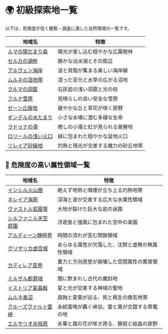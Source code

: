 # 🌍 初級探索地一覧
以下は、危険度が低く観察・調査に適した自然環境の一覧です。

| 地域名 | 特徴 |
|--------|------|
| [ルマの陽だまり森](luma_glade.md) | 陽光が差し込む穏やかな広葉樹林 |
| [セルカの湖畔](selca_lake.md) | 静かな淡水湖とその周辺 |
| [アルヴェン海岸](arven_cove.md) | 波と貝殻が集まる美しい海岸線 |
| [ムルネの湿地帯](murune_bog.md) | 湿った足元と水草の広がる沼地 |
| [クルマの洞窟](cruma_cave.md) | 石灰岩の浅い洞窟と光の柱 |
| [フルナ雪原](fluna_snowfield.md) | 見晴らしの良い安全な雪原 |
| [ゼーン丘陵地](zeen_ridge.md) | 緩やかな丘と草花が咲く原野 |
| [ギンデルの水たまり](gindel_pond.md) | 小さな水場に潜む多様な生命 |
| [ラドゥナの滝](raduna_falls.md) | 癒しの小滝と虹が見られる景勝地 |
| [ロリールの浅い火口](loreel_crater.md) | 緑に包まれた穏やかな盆地火口 |
| [ソレイア砂縁地](soleia_duneline.md) | 灼熱と残光が交差する魔力の砂丘地帯 |



## 🌋 危険度の高い属性領域一覧
| 地域名 | 特徴 |
|--------|------|
| [インシル火山圏](insil_volcano.md) | 絶えず地熱と噴煙が立ち上る灼熱地帯 |
| [ネレイア海原](nereia_ocean.md) | 深海と波が交差する広大な水属性領域 |
| [ヴァストル岩窟帯](vastl_crags.md) | 大地が裂けた巨大な岩の迷路 |
| [シルファニル天空庭園](sylphanil_sky.md) | 浮遊島と強風に包まれた空中の楽園 |
| [アルディーン静時界](ardeen_temporal.md) | 時間の流れが歪む閉鎖領域 |
| [グリザリカ虚空域](grizarica_void.md) | あらゆる属性が欠落した、沈黙と虚無の無属性領域 |
| [カディレア歪界](kadirea_warpzone.md) | 重力と方向感覚が崩壊した空間属性の異常領域 |
| [ミルザル断罪域](mirzar_dark.md) | 闇に飲まれし古代の魔封地 |
| [イストリア星晶殿](istoria_light.md) | 星と光が交差する神域の聖地 |
| [ムルネ毒沼](murune_bog.md) | 腐蝕と変異が巡る、死と再生の瘴気地帯 |
| [クルーズヴァルト雷峡](kruzvalt_thunderchasm.md) | 永続雷鳴が轟く峡谷。雷と風が交錯する帯電の地 |
| [エルサリオ氷枝原](elsario_frostbloom.md) | 氷華と霜の花が咲き誇る、静寂と結晶の原野 |
